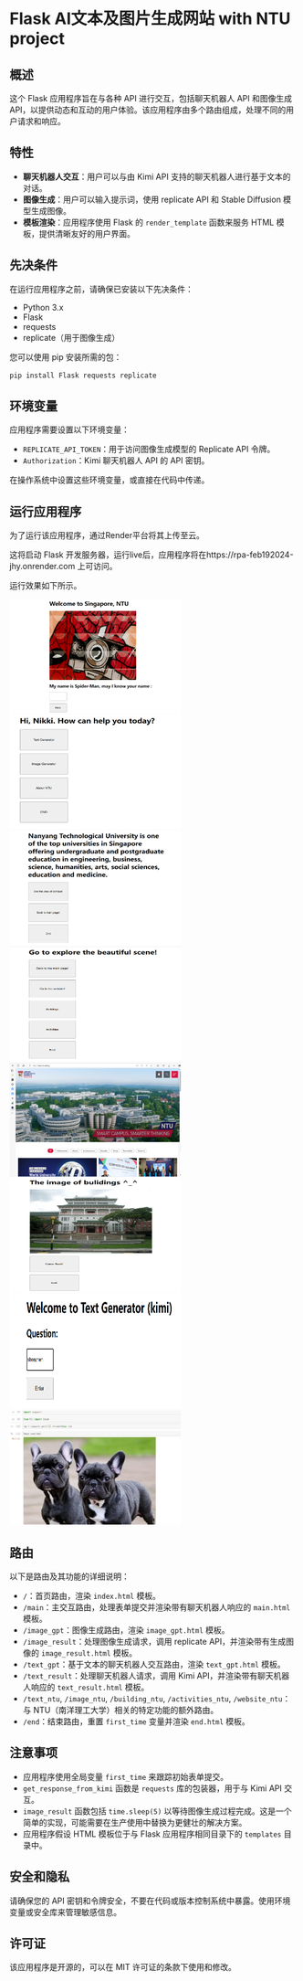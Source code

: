 # Flask AI文本及图片生成网站 with NTU project

## 概述
这个 Flask 应用程序旨在与各种 API 进行交互，包括聊天机器人 API 和图像生成 API，以提供动态和互动的用户体验。该应用程序由多个路由组成，处理不同的用户请求和响应。

## 特性
- **聊天机器人交互**：用户可以与由 Kimi API 支持的聊天机器人进行基于文本的对话。
- **图像生成**：用户可以输入提示词，使用 replicate API 和 Stable Diffusion 模型生成图像。
- **模板渲染**：应用程序使用 Flask 的 `render_template` 函数来服务 HTML 模板，提供清晰友好的用户界面。

## 先决条件
在运行应用程序之前，请确保已安装以下先决条件：

- Python 3.x
- Flask
- requests
- replicate（用于图像生成）

您可以使用 pip 安装所需的包：

```bash
pip install Flask requests replicate
```

## 环境变量

应用程序需要设置以下环境变量：

- `REPLICATE_API_TOKEN`：用于访问图像生成模型的 Replicate API 令牌。
- `Authorization`：Kimi 聊天机器人 API 的 API 密钥。

在操作系统中设置这些环境变量，或直接在代码中传递。

## 运行应用程序

为了运行该应用程序，通过Render平台将其上传至云。

这将启动 Flask 开发服务器，运行live后，应用程序将在https://rpa-feb192024-jhy.onrender.com 上可访问。

运行效果如下所示。

<img src="images/图片1.png" alt="示例图片" width="300" height="200" style="text-align: center;"/>
<img src="images/图片2.png" alt="示例图片" width="300" height="200" style="text-align: center;"/>
<img src="images/图片3.png" alt="示例图片" width="300" height="200" style="text-align: center;"/>
<img src="images/图片4.png" alt="示例图片" width="300" height="200" style="text-align: center;"/>
<img src="images/图片5.png" alt="示例图片" width="300" height="200" style="text-align: center;"/>
<img src="images/图片6.png" alt="示例图片" width="300" height="200" style="text-align: center;"/>
<img src="images/图片7.png" alt="示例图片" width="300" height="200" style="text-align: center;"/>
<img src="images/图片8.jpg" alt="示例图片" width="300" height="200" style="text-align: center;"/>

## 路由

以下是路由及其功能的详细说明：

- `/`：首页路由，渲染 `index.html` 模板。
- `/main`：主交互路由，处理表单提交并渲染带有聊天机器人响应的 `main.html` 模板。
- `/image_gpt`：图像生成路由，渲染 `image_gpt.html` 模板。
- `/image_result`：处理图像生成请求，调用 replicate API，并渲染带有生成图像的 `image_result.html` 模板。
- `/text_gpt`：基于文本的聊天机器人交互路由，渲染 `text_gpt.html` 模板。
- `/text_result`：处理聊天机器人请求，调用 Kimi API，并渲染带有聊天机器人响应的 `text_result.html` 模板。
- `/text_ntu`, `/image_ntu`, `/building_ntu`, `/activities_ntu`, `/website_ntu`：与 NTU（南洋理工大学）相关的特定功能的额外路由。
- `/end`：结束路由，重置 `first_time` 变量并渲染 `end.html` 模板。

## 注意事项

- 应用程序使用全局变量 `first_time` 来跟踪初始表单提交。
- `get_response_from_kimi` 函数是 `requests` 库的包装器，用于与 Kimi API 交互。
- `image_result` 函数包括 `time.sleep(5)` 以等待图像生成过程完成。这是一个简单的实现，可能需要在生产使用中替换为更健壮的解决方案。
- 应用程序假设 HTML 模板位于与 Flask 应用程序相同目录下的 `templates` 目录中。

## 安全和隐私

请确保您的 API 密钥和令牌安全，不要在代码或版本控制系统中暴露。使用环境变量或安全库来管理敏感信息。

## 许可证

该应用程序是开源的，可以在 MIT 许可证的条款下使用和修改。
